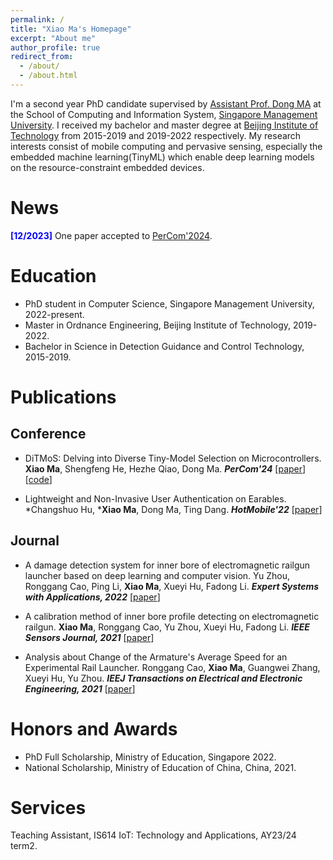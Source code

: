 ```yaml
---
permalink: /
title: "Xiao Ma's Homepage"
excerpt: "About me"
author_profile: true
redirect_from: 
  - /about/
  - /about.html
---
```


I'm a second year PhD candidate supervised by [Assistant Prof. Dong MA](https://www.dongma.info/) at the School of Computing and Information System, [Singapore Management University](https://www.smu.edu.sg/). I received my bachelor and master degree at [Beijing Institute of Technology](https://www.bit.edu.cn/) from 2015-2019 and 2019-2022 respectively. My research interests consist of mobile computing and pervasive sensing, especially the embedded machine learning(TinyML) which enable deep learning models on the resource-constraint embedded devices. 

News
======
**<font color=Blue>[12/2023]</font>** One paper accepted to [PerCom'2024](https://www.percom.org/call-for-papers/).

Education
======
- PhD student in Computer Science, Singapore Management University, 2022-present.
- Master in Ordnance Engineering, Beijing Institute of Technology, 2019-2022.
- Bachelor in Science in Detection Guidance and Control Technology, 2015-2019.

Publications
======
Conference
------
- DiTMoS: Delving into Diverse Tiny-Model Selection on Microcontrollers.
  **Xiao Ma**, Shengfeng He, Hezhe Qiao, Dong Ma.
  _**PerCom'24**_
  [[paper]()][[code](https://github.com/TheMaXiao/DiTMoS)]

- Lightweight and Non-Invasive User Authentication on Earables.
  *Changshuo Hu, ***Xiao Ma**, Dong Ma, Ting Dang.
  _**HotMobile'22**_
  [[paper](https://dl.acm.org/doi/abs/10.1145/3572864.3580332)]

Journal
------
- A damage detection system for inner bore of electromagnetic railgun launcher based on deep learning and computer vision.
  Yu Zhou, Ronggang Cao, Ping Li, **Xiao Ma**, Xueyi Hu, Fadong Li.
  _**Expert Systems with Applications, 2022**_
  [[paper](https://www.sciencedirect.com/science/article/abs/pii/S0957417422007059)]

- A calibration method of inner bore profile detecting on electromagnetic railgun.
  **Xiao Ma**, Ronggang Cao, Yu Zhou, Xueyi Hu, Fadong Li.
  _**IEEE Sensors Journal, 2021**_
  [[paper](https://ieeexplore.ieee.org/abstract/document/9481084)]  

- Analysis about Change of the Armature's Average Speed for an Experimental Rail Launcher.
  Ronggang Cao, **Xiao Ma**, Guangwei Zhang, Xueyi Hu, Yu Zhou.
  _**IEEJ Transactions on Electrical and Electronic Engineering, 2021**_
  [[paper](https://onlinelibrary.wiley.com/doi/abs/10.1002/tee.23401)]

Honors and Awards
======
- PhD Full Scholarship, Ministry of Education, Singapore 2022.
- National Scholarship, Ministry of Education of China, China, 2021.

Services
======
Teaching Assistant, IS614 IoT: Technology and Applications, AY23/24 term2.

